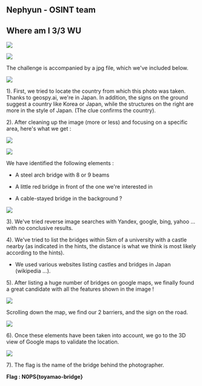 

## Nephyun - OSINT team     

## Where am I 3/3 WU

  

![](https://github.com/Nephyun/N0PS-CTF_WU_Osint/blob/main/Where%20am%20I%203/images/image9.png)
  
  
  
  

![](https://github.com/Nephyun/N0PS-CTF_WU_Osint/blob/main/Where%20am%20I%203/images/image1.png)
  
  

The challenge is accompanied by a jpg file, which we've included below.

![](https://github.com/Nephyun/N0PS-CTF_WU_Osint/blob/main/Where%20am%20I%203/images/image2.jpg)
  
  

1). First, we tried to locate the country from which this photo was taken. Thanks to geospy.ai, we're in Japan. In addition, the signs on the ground suggest a country like Korea or Japan, while the structures on the right are more in the style of Japan. (The clue confirms the country).

  

2). After cleaning up the image (more or less) and focusing on a specific area, here's what we get : 

  
  

![](https://github.com/Nephyun/N0PS-CTF_WU_Osint/blob/main/Where%20am%20I%203/images/image5.png)

  
  

![](https://github.com/Nephyun/N0PS-CTF_WU_Osint/blob/main/Where%20am%20I%203/images/image7.png)

We have identified the following elements :

  

- A steel arch bridge with 8 or 9 beams
    
- A little red bridge in front of the one we're interested in
    
- A cable-stayed bridge in the background ?
    

  

![](https://github.com/Nephyun/N0PS-CTF_WU_Osint/blob/main/Where%20am%20I%203/images/image8.png)

  
  
  
  

3). We've tried reverse image searches with Yandex, google, bing, yahoo ... with no conclusive results.

  
  
  

4). We've tried to list the bridges within 5km of a university with a castle nearby (as indicated in the hints, the distance is what we think is most likely according to the hints). 

- We used various websites listing castles and bridges in Japan (wikipedia ...).
    

  
  
  
  

5). After listing a huge number of bridges on google maps, we finally found a great candidate with all the features shown in the image !

  

![](https://github.com/Nephyun/N0PS-CTF_WU_Osint/blob/main/Where%20am%20I%203/images/image4.png)

  

Scrolling down the map, we find our 2 barriers, and the sign on the road.

  

![](https://github.com/Nephyun/N0PS-CTF_WU_Osint/blob/main/Where%20am%20I%203/images/image6.png)

  

6). Once these elements have been taken into account, we go to the 3D view of Google maps to validate the location. 

  
  
  

![](https://github.com/Nephyun/N0PS-CTF_WU_Osint/blob/main/Where%20am%20I%203/images/image3.png)

  

7). The flag is the name of the bridge behind the photographer. 

**Flag : N0PS{toyamao-bridge}**

